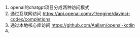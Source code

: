 1. openai的chatgpt项目分成两种访问模式
2. 通过互联网访问 https://api.openai.com/v1/engine/davinci-codex/completions
3. 通过本地核心库访问  https://github.com/Aallam/openai-kotlin
4. 